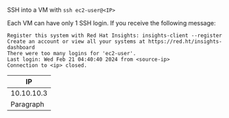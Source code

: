 SSH into a VM with
`ssh ec2-user@<IP>`

Each VM can have only 1 SSH login.
If you receive the following message:
```shell
Register this system with Red Hat Insights: insights-client --register
Create an account or view all your systems at https://red.ht/insights-dashboard
There were too many logins for 'ec2-user'.
Last login: Wed Feb 21 04:40:40 2024 from <source-ip>
Connection to <ip> closed.
```


| IP          | 
| ----------- | 
| 10.10.10.3  | 
| Paragraph   | 